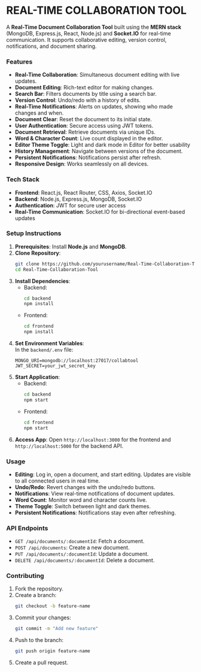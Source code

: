# REAL-TIME COLLABORATION TOOL

A **Real-Time Document Collaboration Tool** built using the **MERN stack** (MongoDB, Express.js, React, Node.js) and **Socket.IO** for real-time communication. It supports collaborative editing, version control, notifications, and document sharing.

### **Features**  
- **Real-Time Collaboration**: Simultaneous document editing with live updates.  
- **Document Editing**: Rich-text editor for making changes.
- **Search Bar**: Filters documents by title using a search bar.
- **Version Control**: Undo/redo with a history of edits.  
- **Real-Time Notifications**: Alerts on updates, showing who made changes and when.  
- **Document Clear**: Reset the document to its initial state.  
- **User Authentication**: Secure access using JWT tokens.  
- **Document Retrieval**: Retrieve documents via unique IDs.  
- **Word & Character Count**: Live count displayed in the editor.  
- **Editor Theme Toggle**: Light and dark mode in Editor for better usability  
- **History Management**: Navigate between versions of the document.  
- **Persistent Notifications**: Notifications persist after refresh.  
- **Responsive Design**: Works seamlessly on all devices.

### **Tech Stack**  
- **Frontend**: React.js, React Router, CSS, Axios, Socket.IO  
- **Backend**: Node.js, Express.js, MongoDB, Socket.IO  
- **Authentication**: JWT for secure user access  
- **Real-Time Communication**: Socket.IO for bi-directional event-based updates  

### **Setup Instructions**  
1. **Prerequisites**: Install **Node.js** and **MongoDB**.  
2. **Clone Repository**:  
   ```bash  
   git clone https://github.com/yourusername/Real-Time-Collaboration-Tool.git  
   cd Real-Time-Collaboration-Tool  
   ```  
3. **Install Dependencies**:  
   - Backend:  
     ```bash  
     cd backend  
     npm install  
     ```  
   - Frontend:  
     ```bash  
     cd frontend  
     npm install  
     ```  
4. **Set Environment Variables**:  
   In the `backend/.env` file:  
   ```  
   MONGO_URI=mongodb://localhost:27017/collabtool  
   JWT_SECRET=your_jwt_secret_key  
   ```  
5. **Start Application**:  
   - Backend:  
     ```bash  
     cd backend  
     npm start  
     ```  
   - Frontend:  
     ```bash  
     cd frontend  
     npm start  
     ```  
6. **Access App**: Open `http://localhost:3000` for the frontend and `http://localhost:5000` for the backend API.

### **Usage**  
- **Editing**: Log in, open a document, and start editing. Updates are visible to all connected users in real time.  
- **Undo/Redo**: Revert changes with the undo/redo buttons.  
- **Notifications**: View real-time notifications of document updates.  
- **Word Count**: Monitor word and character counts live.  
- **Theme Toggle**: Switch between light and dark themes.  
- **Persistent Notifications**: Notifications stay even after refreshing.

### **API Endpoints**  
- `GET /api/documents/:documentId`: Fetch a document.  
- `POST /api/documents`: Create a new document.  
- `PUT /api/documents/:documentId`: Update a document.  
- `DELETE /api/documents/:documentId`: Delete a document.

### **Contributing**  
1. Fork the repository.  
2. Create a branch:  
   ```bash  
   git checkout -b feature-name  
   ```  
3. Commit your changes:  
   ```bash  
   git commit -m "Add new feature"  
   ```  
4. Push to the branch:  
   ```bash  
   git push origin feature-name  
   ```  
5. Create a pull request.   

